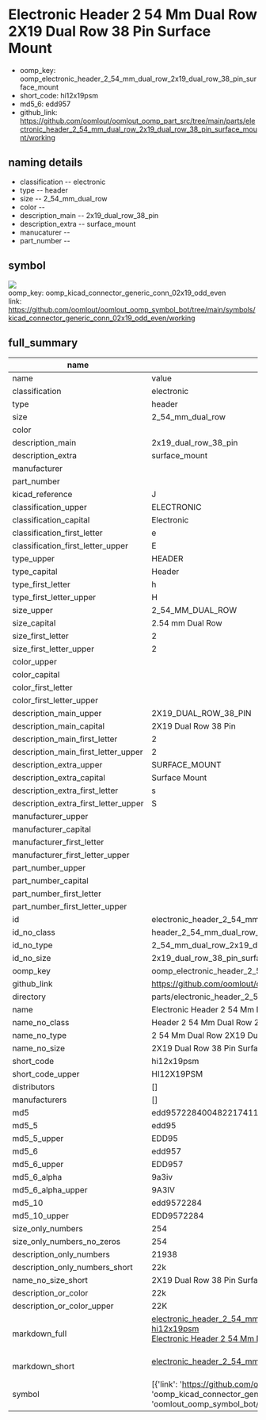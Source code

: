 # Electronic Header 2 54 Mm Dual Row 2X19 Dual Row 38 Pin Surface Mount

  
* oomp_key: oomp_electronic_header_2_54_mm_dual_row_2x19_dual_row_38_pin_surface_mount 
* short_code: hi12x19psm
* md5_6: edd957  
* github_link: https://github.com/oomlout/oomlout_oomp_part_src/tree/main/parts/electronic_header_2_54_mm_dual_row_2x19_dual_row_38_pin_surface_mount/working  
## naming details
* classification -- electronic
* type -- header
* size -- 2_54_mm_dual_row
* color -- 
* description_main -- 2x19_dual_row_38_pin
* description_extra -- surface_mount
* manucaturer -- 
* part_number -- 



## symbol

![](symbol/{index}/working/working_600.png)  
oomp_key: oomp_kicad_connector_generic_conn_02x19_odd_even  
link: https://github.com/oomlout/oomlout_oomp_symbol_bot/tree/main/symbols/kicad_connector_generic_conn_02x19_odd_even/working  


## full_summary
| name | value | 
| --- | --- | 
| name | value | 
| classification | electronic | 
| type | header | 
| size | 2_54_mm_dual_row | 
| color |  | 
| description_main | 2x19_dual_row_38_pin | 
| description_extra | surface_mount | 
| manufacturer |  | 
| part_number |  | 
| kicad_reference | J | 
| classification_upper | ELECTRONIC | 
| classification_capital | Electronic | 
| classification_first_letter | e | 
| classification_first_letter_upper | E | 
| type_upper | HEADER | 
| type_capital | Header | 
| type_first_letter | h | 
| type_first_letter_upper | H | 
| size_upper | 2_54_MM_DUAL_ROW | 
| size_capital | 2.54 mm Dual Row | 
| size_first_letter | 2 | 
| size_first_letter_upper | 2 | 
| color_upper |  | 
| color_capital |  | 
| color_first_letter |  | 
| color_first_letter_upper |  | 
| description_main_upper | 2X19_DUAL_ROW_38_PIN | 
| description_main_capital | 2X19 Dual Row 38 Pin | 
| description_main_first_letter | 2 | 
| description_main_first_letter_upper | 2 | 
| description_extra_upper | SURFACE_MOUNT | 
| description_extra_capital | Surface Mount | 
| description_extra_first_letter | s | 
| description_extra_first_letter_upper | S | 
| manufacturer_upper |  | 
| manufacturer_capital |  | 
| manufacturer_first_letter |  | 
| manufacturer_first_letter_upper |  | 
| part_number_upper |  | 
| part_number_capital |  | 
| part_number_first_letter |  | 
| part_number_first_letter_upper |  | 
| id | electronic_header_2_54_mm_dual_row_2x19_dual_row_38_pin_surface_mount | 
| id_no_class | header_2_54_mm_dual_row_2x19_dual_row_38_pin_surface_mount | 
| id_no_type | 2_54_mm_dual_row_2x19_dual_row_38_pin_surface_mount | 
| id_no_size | 2x19_dual_row_38_pin_surface_mount | 
| oomp_key | oomp_electronic_header_2_54_mm_dual_row_2x19_dual_row_38_pin_surface_mount | 
| github_link | https://github.com/oomlout/oomlout_oomp_part_src/tree/main/parts/electronic_header_2_54_mm_dual_row_2x19_dual_row_38_pin_surface_mount/working | 
| directory | parts/electronic_header_2_54_mm_dual_row_2x19_dual_row_38_pin_surface_mount | 
| name | Electronic Header 2 54 Mm Dual Row 2X19 Dual Row 38 Pin Surface Mount | 
| name_no_class | Header 2 54 Mm Dual Row 2X19 Dual Row 38 Pin Surface Mount | 
| name_no_type | 2 54 Mm Dual Row 2X19 Dual Row 38 Pin Surface Mount | 
| name_no_size | 2X19 Dual Row 38 Pin Surface Mount | 
| short_code | hi12x19psm | 
| short_code_upper | HI12X19PSM | 
| distributors | [] | 
| manufacturers | [] | 
| md5 | edd957228400482217411a4b2471e32c | 
| md5_5 | edd95 | 
| md5_5_upper | EDD95 | 
| md5_6 | edd957 | 
| md5_6_upper | EDD957 | 
| md5_6_alpha | 9a3iv | 
| md5_6_alpha_upper | 9A3IV | 
| md5_10 | edd9572284 | 
| md5_10_upper | EDD9572284 | 
| size_only_numbers | 254 | 
| size_only_numbers_no_zeros | 254 | 
| description_only_numbers | 21938 | 
| description_only_numbers_short | 22k | 
| name_no_size_short | 2X19 Dual Row 38 Pin Surface Mount | 
| description_or_color | 22k | 
| description_or_color_upper | 22K | 
| markdown_full | [electronic_header_2_54_mm_dual_row_2x19_dual_row_38_pin_surface_mount](https://github.com/oomlout/oomlout_oomp_part_src/tree/main/parts/electronic_header_2_54_mm_dual_row_2x19_dual_row_38_pin_surface_mount/working)<br>[hi12x19psm](https://github.com/oomlout/oomlout_oomp_part_src/tree/main/parts/electronic_header_2_54_mm_dual_row_2x19_dual_row_38_pin_surface_mount/working)<br>[Electronic Header 2 54 Mm Dual Row 2X19 Dual Row 38 Pin Surface Mount](https://github.com/oomlout/oomlout_oomp_part_src/tree/main/parts/electronic_header_2_54_mm_dual_row_2x19_dual_row_38_pin_surface_mount/working)<br><br> | 
| markdown_short | [electronic_header_2_54_mm_dual_row_2x19_dual_row_38_pin_surface_mount](https://github.com/oomlout/oomlout_oomp_part_src/tree/main/parts/electronic_header_2_54_mm_dual_row_2x19_dual_row_38_pin_surface_mount/working)<br><br> | 
| symbol | [{'link': 'https://github.com/oomlout/oomlout_oomp_symbol_bot/tree/main/symbols/kicad_connector_generic_conn_02x19_odd_even', 'oomp_key': 'oomp_kicad_connector_generic_conn_02x19_odd_even', 'directory': 'oomlout_oomp_symbol_bot/symbols/kicad_connector_generic_conn_02x19_odd_even//working/working.kicad_sym', 'index': 0}] | 

